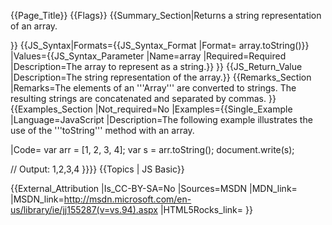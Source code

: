 {{Page_Title}}
{{Flags}}
{{Summary_Section|Returns a string representation of an array.

}}
{{JS_Syntax|Formats={{JS_Syntax_Format
|Format= array.toString()}}
|Values={{JS_Syntax_Parameter
|Name=array
|Required=Required
|Description=The array to represent as a string.}}
}}
{{JS_Return_Value
|Description=The string representation of the array.}}
{{Remarks_Section
|Remarks=The elements of an '''Array''' are converted to strings. The resulting strings are concatenated and separated by commas.
}}
{{Examples_Section
|Not_required=No
|Examples={{Single_Example
|Language=JavaScript
|Description=The following example illustrates the use of the '''toString''' method with an array.

|Code= var arr = [1, 2, 3, 4];
 var s = arr.toString();
 document.write(s);
 
 // Output: 1,2,3,4
}}}}
{{Topics | JS Basic}}

{{External_Attribution
|Is_CC-BY-SA=No
|Sources=MSDN
|MDN_link=
|MSDN_link=http://msdn.microsoft.com/en-us/library/ie/jj155287(v=vs.94).aspx
|HTML5Rocks_link=
}}